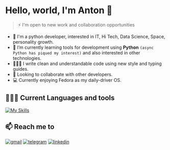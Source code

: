# Hello, world, I'm Anton 👋

> ⚡️ I'm open to new work and collaboration opportunities

- 👀 I'm a python developer, interested in IT, Hi Tech, Data Science, Space, personality growth.
- 🌱 I’m currently learning tools for development using **Python** `(async Python has piqued my interest)` and also interested in other technologies.
- 👨🏻‍💻 I write clean and understandable code using new style and typing guides.
- 👯 Looking to collaborate with other developers.
- 💻 Currently enjoying Fedora as my daily-driver OS.

## 👨🏻‍💻 Current Languages and tools

[![My Skills](https://skillicons.dev/icons?i=python,django,fastapi,docker,postgres,sqlite,nginx,linux,bash,git,github,lua,vscode,neovim,md,html,css&theme=dark)](https://skillicons.dev)

## 📫 Reach me to

[![gmail](https://img.shields.io/badge/Gmail-red?style=for-the-badge&logo=gmail&logoColor=white)](mailto:Anton.Savenchuk@gmail.com) [![telegram](https://img.shields.io/badge/Telegram-blue?style=for-the-badge&logo=telegram&logoColor=white)](https://t.me/anton_savenchuk) [![linkedin](https://img.shields.io/badge/LinkedIn-blue?style=for-the-badge&logo=linkedin&logoColor=white)](https://www.linkedin.com/in/anton-savenchuk-175415235/)

<!---
anton-savenchuk/anton-savenchuk is a ✨ special ✨ repository because its `README.md` (this file) appears on your GitHub profile.

--->
